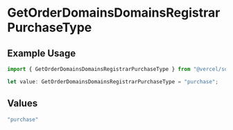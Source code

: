 # GetOrderDomainsDomainsRegistrarPurchaseType

## Example Usage

```typescript
import { GetOrderDomainsDomainsRegistrarPurchaseType } from "@vercel/sdk/models/getorderop.js";

let value: GetOrderDomainsDomainsRegistrarPurchaseType = "purchase";
```

## Values

```typescript
"purchase"
```